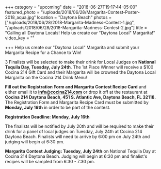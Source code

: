 +++
category = "upcoming"
date = "2018-06-27T19:17:44-05:00"
featured_photo = "/uploads/2018/06/28/Margarita-Contest-Poster-2018_aqua.jpg"
location = "Daytona Beach"
photos = ["/uploads/2018/06/28/2018-Margarita-Madness-Contest-1.jpg", "/uploads/2018/06/28/2018-Margarita-Madness-Contest-2.jpg"]
title = "Calling all Daytona Locals! Help us create our \"Daytona Local\" Margarita!"
video_key = ""

+++
Help us create our "Daytona Local" Margarita and submit your Margarita Recipe for a Chance to Win!

3 Finalists will be selected to make their drink for Local Judges on **National Tequila Day, Tuesday, July 24th**. The 1st Place Winner will receive a $100 Cocina 214 Gift Card and their Margarita will be crowned the Daytona Local Margarita on the Cocina 214 Drink Menu!

  
**Fill out the Registration Form and Margarita Contest Recipe Card** and either email it to **info@cocina214.com** or drop it off at the restaurant at **Cocina 214 Daytona Beach, 451 S. Atlantic Ave, Daytona Beach, FL 32118**. The Registration Form and Margarita Recipe Card must be submitted by **Monday, July 16th** in order to be part of the contest.

**Registration Deadline: Monday, July 16th**

The finalists will be notified by July 20th and will be required to make their drink for a panel of local judges on Tuesday, July 24th at Cocina 214 Daytona Beach. Finalists will need to arrive by 6:00 pm on July 24th and judging will begin at 6:30 pm.

**Margarita Contest Judging: Tuesday, July 24th** on National Tequila Day at Cocina 214 Daytona Beach. Judging will begin at 6:30 pm and finalist's recipes will be sampled from 6:30 - 7:30 pm.
